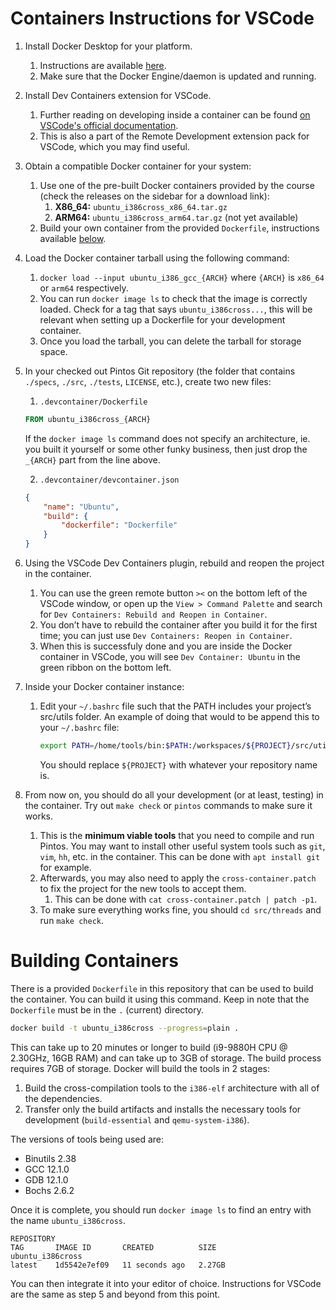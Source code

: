 # Containers Instructions for VSCode
1. Install Docker Desktop for your platform.
   1. Instructions are available [here](https://docs.docker.com/engine/install/).
   2. Make sure that the Docker Engine/daemon is updated and running.
2. Install Dev Containers extension for VSCode.
   1. Further reading on developing inside a container can be found [on VSCode's official documentation](https://code.visualstudio.com/docs/devcontainers/containers).
   2. This is also a part of the Remote Development extension pack for VSCode, which you may find useful.
3. Obtain a compatible Docker container for your system:
   1. Use one of the pre-built Docker containers provided by the course (check the releases on the sidebar for a download link):
      1. **X86_64:** `ubuntu_i386cross_x86_64.tar.gz`
      2. **ARM64:** `ubuntu_i386cross_arm64.tar.gz` (not yet available)
   2. Build your own container from the provided `Dockerfile`, instructions available [below](#building-containers).
4. Load the Docker container tarball using the following command:
   1. `docker load --input ubuntu_i386_gcc_{ARCH}` where `{ARCH}` is `x86_64` or `arm64` respectively.
   2. You can run `docker image ls` to check that the image is correctly loaded. Check for a tag that says `ubuntu_i386cross...`, this will be relevant when setting up a Dockerfile for your development container.
   3. Once you load the tarball, you can delete the tarball for storage space.
5. In your checked out Pintos Git repository (the folder that contains `./specs`, `./src`, `./tests`, `LICENSE`, etc.), create two new files:
   1. `.devcontainer/Dockerfile`
    ```Dockerfile
    FROM ubuntu_i386cross_{ARCH}
    ```
    If the `docker image ls` command does not specify an architecture, ie. you built it yourself or some other funky business, then just drop the `_{ARCH}` part from the line above.

   2. `.devcontainer/devcontainer.json`
    ```json
    {
        "name": "Ubuntu",
        "build": {
            "dockerfile": "Dockerfile"
        }
    }
    ```
6. Using the VSCode Dev Containers plugin, rebuild and reopen the project in the container.
   1. You can use the green remote button `><` on the bottom left of the VSCode window, or open up the `View > Command Palette` and search for `Dev Containers: Rebuild and Reopen in Container`.
   2.  You don’t have to rebuild the container after you build it for the first time; you can just use `Dev Containers: Reopen in Container`.
   3.  When this is successfuly done and you are inside the Docker container in VSCode, you will see `Dev Container: Ubuntu` in the green ribbon on the bottom left.
7.  Inside your Docker container instance:
    1.  Edit your `~/.bashrc` file such that the PATH includes your project’s src/utils folder. An example of doing that would to be append this to your `~/.bashrc` file:
        ```sh
        export PATH=/home/tools/bin:$PATH:/workspaces/${PROJECT}/src/utils
        ```
        You should replace `${PROJECT}` with whatever your repository name is.
8.  From now on, you should do all your development (or at least, testing) in the container. Try out `make check` or `pintos` commands to make sure it works.
    1.  This is the **minimum viable tools** that you need to compile and run Pintos. You may want to install other useful system tools such
        as `git`, `vim`, `hh`, etc. in the container. This can be done with `apt install git` for example.
    2.  Afterwards, you may also need to apply the `cross-container.patch` to fix the project for the new tools to accept them.
        1.  This can be done with `cat cross-container.patch | patch -p1`.
    3.  To make sure everything works fine, you should `cd src/threads` and run `make check`.

# Building Containers
There is a provided `Dockerfile` in this repository that can be used to build the container. You can build it using this command. Keep in note that the `Dockerfile` must be in the `.` (current) directory.
```sh
docker build -t ubuntu_i386cross --progress=plain .
```
This can take up to 20 minutes or longer to build (i9-9880H CPU @ 2.30GHz, 16GB RAM) and can take up to 3GB of storage. The build process requires 7GB of storage. Docker will build the tools in 2 stages:
1. Build the cross-compilation tools to the `i386-elf` architecture with all of the dependencies.
2. Transfer only the build artifacts and installs the necessary tools for development (`build-essential` and `qemu-system-i386`).

The versions of tools being used are:
* Binutils 2.38
* GCC 12.1.0
* GDB 12.1.0
* Bochs 2.6.2

Once it is complete, you should run `docker image ls` to find an entry with the name `ubuntu_i386cross`.
```
REPOSITORY                                                                                TAG       IMAGE ID       CREATED          SIZE
ubuntu_i386cross                                                                          latest    1d5542e7ef09   11 seconds ago   2.27GB
```

You can then integrate it into your editor of choice. Instructions for VSCode are the same as step 5 and beyond from this point.